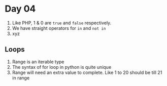 # Day 04

1. Like PHP, 1 & 0 are `true` and `false` respectively.
1. We have straight operators for `in` and `not in`
1. xyz

## Loops

1. Range is an iterable type
1. The syntax of for loop in python is quite unique
1. Range will need an extra value to complete. Like 1 to 20 should be till 21 in range
